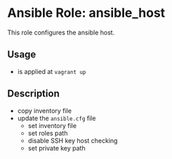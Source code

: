 # Ansible Role: ansible_host

This role configures the ansible host.

## Usage
- is applied at `vagrant up`

## Description
- copy inventory file
- update the `ansible.cfg` file
    - set inventory file
    - set roles path
    - disable SSH key host checking
    - set private key path